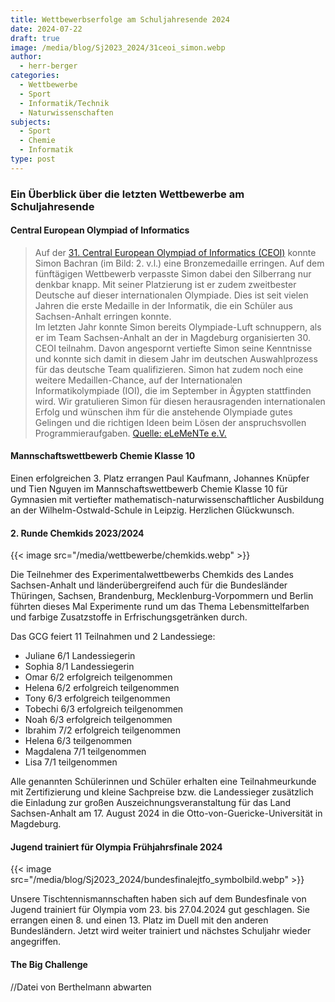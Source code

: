 ```yaml
---
title: Wettbewerbserfolge am Schuljahresende 2024
date: 2024-07-22
draft: true
image: /media/blog/Sj2023_2024/31ceoi_simon.webp
author:
  - herr-berger
categories:
  - Wettbewerbe
  - Sport
  - Informatik/Technik
  - Naturwissenschaften
subjects:
  - Sport
  - Chemie
  - Informatik
type: post
---
```

### Ein Überblick über die letzten Wettbewerbe am Schuljahresende

#### Central European Olympiad of Informatics

> Auf der [31. Central European Olympiad of Informatics (CEOI)](https://ceoi2024.fi.muni.cz/) konnte Simon Bachran (im Bild: 2. v.l.) eine Bronzemedaille erringen. Auf dem fünftägigen Wettbewerb verpasste Simon dabei den Silberrang nur denkbar knapp. Mit seiner Platzierung ist er zudem zweitbester Deutsche auf dieser internationalen Olympiade. Dies ist seit vielen Jahren die erste Medaille in der Informatik, die ein Schüler aus Sachsen-Anhalt erringen konnte.  
> Im letzten Jahr konnte Simon bereits Olympiade-Luft schnuppern, als er im Team Sachsen-Anhalt an der in Magdeburg organisierten 30. CEOI teilnahm. Davon angespornt vertiefte Simon seine Kenntnisse und konnte sich damit in diesem Jahr im deutschen Auswahlprozess für das deutsche Team qualifizieren. Simon hat zudem noch eine weitere Medaillen-Chance, auf der Internationalen Informatikolympiade (IOI), die im September in Ägypten stattfinden wird. Wir gratulieren Simon für diesen herausragenden internationalen Erfolg und wünschen ihm für die anstehende Olympiade gutes Gelingen und die richtigen Ideen beim Lösen der anspruchsvollen Programmieraufgaben. [Quelle: eLeMeNTe e.V.](https://www.elemente.org/2024/06/bronzemedaille-auf-der-central-european-olympiad-of-informatics/)

#### Mannschaftswettbewerb Chemie Klasse 10

Einen erfolgreichen 3. Platz errangen Paul Kaufmann, Johannes Knüpfer und Tien Nguyen im Mannschaftswettbewerb Chemie Klasse 10 für Gymnasien mit vertiefter mathematisch-naturwissenschaftlicher Ausbildung an der Wilhelm-Ostwald-Schule in Leipzig. Herzlichen Glückwunsch.

#### 2. Runde Chemkids 2023/2024

{{< image src="/media/wettbewerbe/chemkids.webp" >}}

Die Teilnehmer des Experimentalwettbewerbs Chemkids des Landes Sachsen-Anhalt und länderübergreifend auch für die Bundesländer Thüringen, Sachsen, Brandenburg, Mecklenburg-Vorpommern und Berlin führten dieses Mal Experimente rund um das Thema Lebensmittelfarben und farbige Zusatzstoffe in Erfrischungsgetränken durch.

Das GCG feiert 11 Teilnahmen und 2 Landessiege:

- Juliane 6/1 Landessiegerin
- Sophia 8/1 Landessiegerin
- Omar 6/2 erfolgreich teilgenommen
- Helena 6/2 erfolgreich teilgenommen
- Tony 6/3 erfolgreich teilgenommen
- Tobechi 6/3 erfolgreich teilgenommen
- Noah 6/3 erfolgreich teilgenommen
- Ibrahim 7/2 erfolgreich teilgenommen
- Helena 6/3 teilgenommen
- Magdalena 7/1  teilgenommen
- Lisa 7/1 teilgenommen

Alle genannten Schülerinnen und Schüler erhalten eine Teilnahmeurkunde mit Zertifizierung und kleine Sachpreise bzw. die Landessieger zusätzlich die Einladung zur großen Auszeichnungsveranstaltung für das Land Sachsen-Anhalt am 17. August 2024 in die Otto-von-Guericke-Universität in Magdeburg.

#### Jugend trainiert für Olympia Frühjahrsfinale 2024

{{< image src="/media/blog/Sj2023_2024/bundesfinalejtfo_symbolbild.webp" >}}

Unsere Tischtennismannschaften haben sich auf dem Bundesfinale von Jugend trainiert für Olympia vom 23. bis 27.04.2024 gut geschlagen. Sie errangen einen 8. und einen 13. Platz im Duell mit den anderen Bundesländern. Jetzt wird weiter trainiert und nächstes Schuljahr wieder angegriffen.

#### The Big Challenge

//Datei von Berthelmann abwarten




